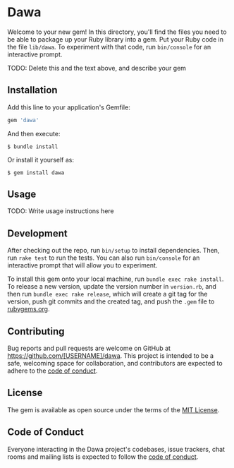 # Dawa

Welcome to your new gem! In this directory, you'll find the files you need to be able to package up your Ruby library into a gem. Put your Ruby code in the file `lib/dawa`. To experiment with that code, run `bin/console` for an interactive prompt.

TODO: Delete this and the text above, and describe your gem

## Installation

Add this line to your application's Gemfile:

```ruby
gem 'dawa'
```

And then execute:

    $ bundle install

Or install it yourself as:

    $ gem install dawa

## Usage

TODO: Write usage instructions here

## Development

After checking out the repo, run `bin/setup` to install dependencies. Then, run `rake test` to run the tests. You can also run `bin/console` for an interactive prompt that will allow you to experiment.

To install this gem onto your local machine, run `bundle exec rake install`. To release a new version, update the version number in `version.rb`, and then run `bundle exec rake release`, which will create a git tag for the version, push git commits and the created tag, and push the `.gem` file to [rubygems.org](https://rubygems.org).

## Contributing

Bug reports and pull requests are welcome on GitHub at https://github.com/[USERNAME]/dawa. This project is intended to be a safe, welcoming space for collaboration, and contributors are expected to adhere to the [code of conduct](https://github.com/[USERNAME]/dawa/blob/master/CODE_OF_CONDUCT.md).

## License

The gem is available as open source under the terms of the [MIT License](https://opensource.org/licenses/MIT).

## Code of Conduct

Everyone interacting in the Dawa project's codebases, issue trackers, chat rooms and mailing lists is expected to follow the [code of conduct](https://github.com/[USERNAME]/dawa/blob/master/CODE_OF_CONDUCT.md).
